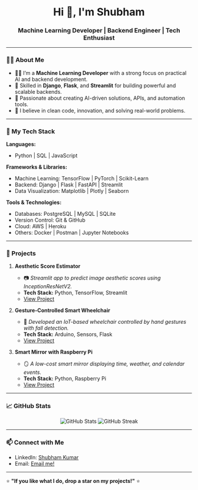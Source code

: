 <h1 align="center">Hi 👋, I'm Shubham</h1>
<h3 align="center">Machine Learning Developer | Backend Engineer | Tech Enthusiast</h3>

---

### 🧑‍💻 About Me
- 👨‍💻 I’m a **Machine Learning Developer** with a strong focus on practical AI and backend development.
- 🔧 Skilled in **Django**, **Flask**, and **Streamlit** for building powerful and scalable backends.
- 🤖 Passionate about creating AI-driven solutions, APIs, and automation tools.
- 🚀 I believe in clean code, innovation, and solving real-world problems.

---

### 💼 My Tech Stack
**Languages:**
- Python | SQL | JavaScript  

**Frameworks & Libraries:**
- Machine Learning: TensorFlow | PyTorch | Scikit-Learn  
- Backend: Django | Flask | FastAPI | Streamlit  
- Data Visualization: Matplotlib | Plotly | Seaborn  

**Tools & Technologies:**
- Databases: PostgreSQL | MySQL | SQLite  
- Version Control: Git & GitHub  
- Cloud: AWS | Heroku  
- Others: Docker | Postman | Jupyter Notebooks  

---

### 🌟 Projects
1. **Aesthetic Score Estimator**  
   - 📷 *Streamlit app to predict image aesthetic scores using InceptionResNetV2.*  
   - **Tech Stack:** Python, TensorFlow, Streamlit  
   - [View Project](#)

2. **Gesture-Controlled Smart Wheelchair**  
   - 🦽 *Developed an IoT-based wheelchair controlled by hand gestures with fall detection.*  
   - **Tech Stack:** Arduino, Sensors, Flask  
   - [View Project](#)

3. **Smart Mirror with Raspberry Pi**  
   - 🪞 *A low-cost smart mirror displaying time, weather, and calendar events.*  
   - **Tech Stack:** Python, Raspberry Pi  
   - [View Project](#)

---

### 📈 GitHub Stats
<p align="center">
  <img src="https://github-readme-stats.vercel.app/api?username=SHUBH4M-KUMAR&show_icons=true&theme=dark" alt="GitHub Stats" />
  <img src="https://github-readme-streak-stats.herokuapp.com/?user=SHUBH4M-KUMAR&theme=dark" alt="GitHub Streak" />
</p>

---

### 📫 Connect with Me
- LinkedIn: [Shubham Kumar](https://www.linkedin.com/in/shubham-kumar-647b53242/)  
- Email: [Email me!](mailto:shubhambpn1234@gmail.com)  

---

⭐ **"If you like what I do, drop a star on my projects!"** ⭐
